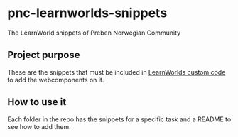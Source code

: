 # pnc-learnworlds-snippets
The LearnWorld snippets of Preben Norwegian Community

## Project purpose

These are the snippets that must be included in [LearnWorlds custom code](https://support.learnworlds.com/support/solutions/articles/12000082908-how-to-add-custom-code-in-your-learnworlds-school) to add the webcomponents on it.

## How to use it

Each folder in the repo has the snippets for a specific task and a README to see how to add them.
